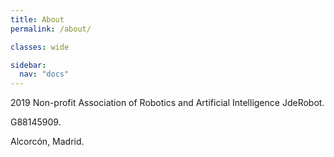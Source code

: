 ```yaml
---
title: About
permalink: /about/

classes: wide

sidebar:
  nav: "docs"
---
```



2019 Non-profit Association of Robotics and Artificial Intelligence JdeRobot. 

G88145909. 

Alcorcón, Madrid.